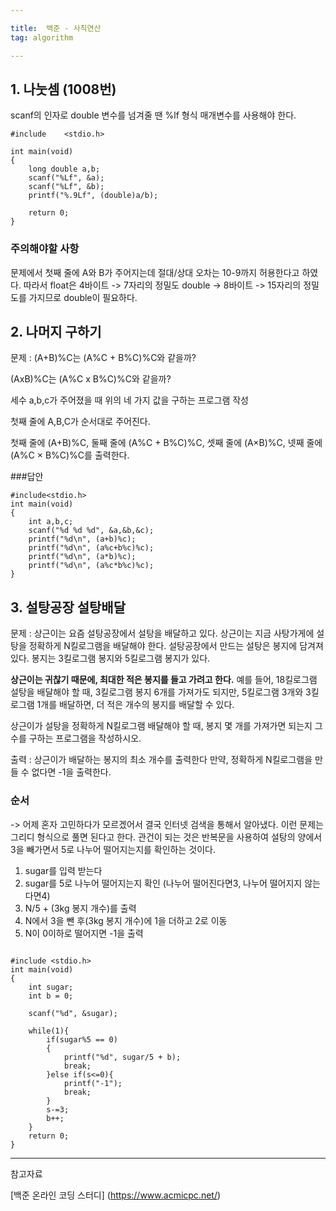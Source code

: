 ```yaml
---

title:  백준 - 사칙연산
tag: algorithm

---
```


## 1. 나눗셈 (1008번)

scanf의 인자로 double 변수를 넘겨줄 땐 %lf 형식 매개변수를 사용해야 한다.

```
#include    <stdio.h>

int main(void)
{
    long double a,b;
    scanf("%Lf", &a);
    scanf("%Lf", &b);
    printf("%.9Lf", (double)a/b);

    return 0;
}
```



### 주의해야할 사항

문제에서 첫째 줄에 A와 B가 주어지는데
절대/상대 오차는 10-9까지 허용한다고 하였다.
따라서 float은 4바이트 -> 7자리의 정밀도
double -> 8바이트 -> 15자리의 정밀도를 가지므로
double이 필요하다.

## 2. 나머지 구하기

문제 : (A+B)%C는 (A%C + B%C)%C와 같을까?

(AxB)%C는 (A%C x B%C)%C와 같을까?

세수 a,b,c가 주어졌을 때 위의 네 가지 값을 구하는 프로그램 작성

첫째 줄에 A,B,C가 순서대로 주어진다.

첫째 줄에 (A+B)%C, 둘째 줄에 (A%C + B%C)%C, 셋째 줄에 (A×B)%C, 넷째 줄에 (A%C × B%C)%C를 출력한다.


###답안
```
#include<stdio.h>
int main(void)
{
    int a,b,c;
    scanf("%d %d %d", &a,&b,&c);
    printf("%d\n", (a+b)%c);
    printf("%d\n", (a%c+b%c)%c);
    printf("%d\n", (a*b)%c);
    printf("%d\n", (a%c*b%c)%c);
}
```


## 3. 설탕공장 설탕배달

문제 : 상근이는 요즘 설탕공장에서 설탕을 배달하고 있다. 상근이는 지금 사탕가게에 설탕을 정확하게 N킬로그램을 배달해야 한다. 설탕공장에서 만드는 설탕은 봉지에 담겨져 있다. 봉지는 3킬로그램 봉지와 5킬로그램 봉지가 있다.

**상근이는 귀찮기 때문에, 최대한 적은 봉지를 들고 가려고 한다.** 예를 들어, 18킬로그램 설탕을 배달해야 할 때, 3킬로그램 봉지 6개를 가져가도 되지만, 5킬로그램 3개와 3킬로그램 1개를 배달하면, 더 적은 개수의 봉지를 배달할 수 있다.

상근이가 설탕을 정확하게 N킬로그램 배달해야 할 때, 봉지 몇 개를 가져가면 되는지 그 수를 구하는 프로그램을 작성하시오.

출력 : 상근이가 배달하는 봉지의 최소 개수를 출력한다
만약, 정확하게 N킬로그램을 만들 수 없다면 -1을 출력한다.

### 순서

-> 어제 혼자 고민하다가 모르겠어서
결국 인터넷 검색을 통해서 알아냈다.
이런 문제는 그리디 형식으로 풀면 된다고 한다.
관건이 되는 것은 반복문을 사용하여
설탕의 양에서 3을 빼가면서 5로 나누어 떨어지는지를 확인하는 것이다.

1. sugar를 입력 받는다
2. sugar를 5로 나누어 떨어지는지 확인
(나누어 떨어진다면3, 나누어 떨어지지 않는다면4)
3. N/5 + (3kg 봉지 개수)를 출력
4. N에서 3을 뺀 후(3kg 봉지 개수)에 1을 더하고 2로 이동
5. N이 0이하로 떨어지면 -1을 출력 

```

#include <stdio.h>
int main(void)
{
    int sugar;
    int b = 0;

    scanf("%d", &sugar);

    while(1){
        if(sugar%5 == 0)
        {
            printf("%d", sugar/5 + b);
            break;
        }else if(s<=0){
            printf("-1");
            break;   
        }
        s-=3;
        b++;
    }
    return 0;
}

```

---

참고자료


[백준 온라인 코딩 스터디]
(https://www.acmicpc.net/)
